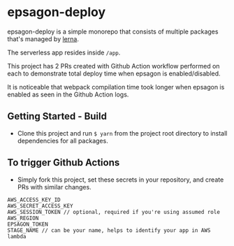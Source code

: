 # epsagon-deploy

epsagon-deploy is a simple monorepo that consists of multiple packages that's managed by [lerna](https://github.com/lerna/lerna).

The serverless app resides inside `/app`.

This project has 2 PRs created with Github Action workflow performed on each to demonstrate total deploy time when epsagon is enabled/disabled.

It is noticeable that webpack compilation time took longer when epsagon is enabled as seen in the Github Action logs.

## Getting Started - Build

- Clone this project and run `$ yarn` from the project root directory to install dependencies for all packages.

## To trigger Github Actions
- Simply fork this project, set these secrets in your repository, and create PRs with similar changes.

```
AWS_ACCESS_KEY_ID
AWS_SECRET_ACCESS_KEY
AWS_SESSION_TOKEN // optional, required if you're using assumed role
AWS_REGION
EPSAGON_TOKEN
STAGE_NAME // can be your name, helps to identify your app in AWS lambda
```
